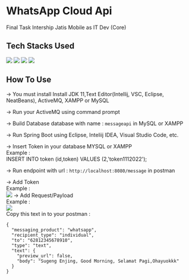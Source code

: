 # WhatsApp Cloud Api
Final Task Intership Jatis Mobile as IT Dev (Core)

## Tech Stacks Used
[![](https://img.shields.io/badge/Spring-6DB33F?style=for-the-badge&logo=spring&logoColor=white)]() [![](https://img.shields.io/badge/-ActiveMQ-red)]() [![](https://img.shields.io/badge/MySQL-005C84?style=for-the-badge&logo=mysql&logoColor=white)]() [![](https://img.shields.io/badge/Postman-FF6C37?style=for-the-badge&logo=postman&logoColor=white)]()

## How To Use
-> You must install Install JDK 11,Text Editor(Intellij, VSC, Eclipse, NeatBeans), ActiveMQ, XAMPP or MySQL

-> Run your ActiveMQ using command prompt

-> Build Database database with name : `messageapi` in MySQL or XAMPP

-> Run Spring Boot using Eclipse, Inteliij IDEA, Visual Studio Code, etc.<br/>

-> Insert Token in your database MYSQL or XAMPP <br/>
Example : <br/>
INSERT INTO token (id,token)
VALUES (2,'token1112022');


-> Run endpoint with url : `http://localhost:8080/message` in postman <br/>

-> Add Token <br/>
Example : <br/>
![](https://github.com/hafidzencis/jatis-message-api/blob/master/imggithub/add-token-postman.jpg)
-> Add Request/Payload <br/>
Example : <br/>
![](https://github.com/hafidzencis/jatis-message-api/blob/master/imggithub/post-body.jpg)<br/>
Copy this text in to your postman : <br/>
```
{
  "messaging_product": "whatsapp",
  "recipient_type": "individual",
  "to": "62812345678910",
  "type": "text",
  "text": {
    "preview_url": false,
    "body": "Sugeng Enjing, Good Morning, Selamat Pagi,Ohayuokkk"
  }
}
```




